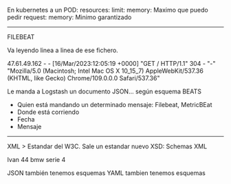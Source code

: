 En kubernetes a un POD:
resources:
    limit:
        memory: Maximo que puedo pedir
    request:
        memory: Minimo garantizado
        
---

FILEBEAT

Va leyendo linea a linea de ese fichero.

47.61.49.162 - - [16/Mar/2023:12:05:19 +0000] "GET / HTTP/1.1" 304 - "-" "Mozilla/5.0 (Macintosh; Intel Mac OS X 10_15_7) AppleWebKit/537.36 (KHTML, like Gecko) Chrome/109.0.0.0 Safari/537.36"

Le manda a Logstash un documento JSON... según esquema BEATS

- Quien está mandando un determinado mensaje: Filebeat, MetricBEat
- Donde está corriendo
- Fecha
- Mensaje

---

XML > Estandar del W3C. Sale un estandar nuevo XSD: Schemas XML

<usuario>
    <nombre>Ivan</nombre>
    <edad>44</edad>
</usuario>

<coche>
    <fabricante>bmw</fabricante>
    <modelo>serie 4</modelo>
</coche>

JSON también tenemos esquemas
YAML tambien tenemos esquemas